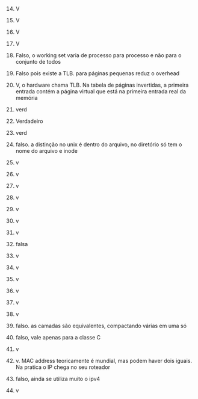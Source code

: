   14. V













































  
  15. V
  16. V
  17. V
  18. Falso, o working set varia de processo para processo e não para o conjunto de todos
  19. Falso pois existe a TLB. para páginas pequenas reduz o overhead
  20. V, o hardware chama TLB.  Na tabela de páginas invertidas, a primeira entrada contém a página virtual que está na primeira entrada real da memória
  21. verd
  22. Verdadeiro
  23. verd
  24. falso. a distinção no unix é dentro do arquivo, no diretório só tem o nome do arquivo e inode
  25. v
  26. v
  27. v
  28. v
  29. v
  30. v
  31. v
  32. falsa
  33. v
  34. v
  35. v
  36. v
  37. v
  38. v
  39. falso. as camadas são equivalentes, compactando várias em uma só
  40. falso, vale apenas para a classe C
  41. v
  42. v. MAC address teoricamente é mundial, mas podem haver dois iguais. Na pratica o IP chega no seu roteador
  43. falso, ainda se utiliza muito o ipv4  
  44. v